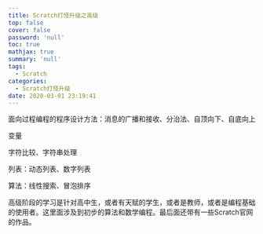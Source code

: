 ```yaml
---
title: Scratch打怪升级之高级
top: false
cover: false
password: 'null'
toc: true
mathjax: true
summary: 'null'
tags:
  - Scratch
categories:
  - Scratch打怪升级
date: 2020-03-01 23:19:41
---
```


面向过程编程的程序设计方法：消息的广播和接收、分治法、自顶向下、自底向上

变量

字符比较、字符串处理

列表：动态列表、数字列表

算法：线性搜索、冒泡排序



高级阶段的学习是针对高中生，或者有天赋的学生，或者是教师，或者是编程基础的使用者。这里面涉及到初步的算法和数学编程。最后面还带有一些Scratch官网的作品。